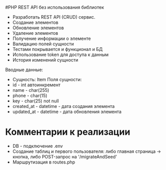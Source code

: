 #PHP REST API без использования библиотек

+ Разработать REST API (CRUD) сервис.
+ Создание элементов
+ Обновление элементов
+ Удаление элементов
+ Получение информации о элементе
+ Валидацию полей сущности
+ Тестами покрывается и функционал и БД
+ Использование token для доступа к данным
+ История изменений сущности

Вводные данные:
+ Сущность: Item
Поля сущности:
+ id - int автоинкремент
+ name - char(255)
+ phone - char(15)
+ key - char(25) not null
+ created_at - datetime - дата создания элемента
+ updated_at - datetime - дата обновления элемента

# Комментарии к реализации
+ DB - подключение .env
+ Создание таблиц и первого пользователя: либо главная страница -> кнопка, либо POST-запрос на '/migrateAndSeed'
+ Маршрутизация в routes.php
